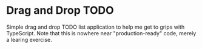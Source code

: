# Drag and Drop TODO

Simple drag and drop TODO list application to help me get to grips with TypeScript. Note that this is nowhere near "production-ready" code, merely a learing exercise.
